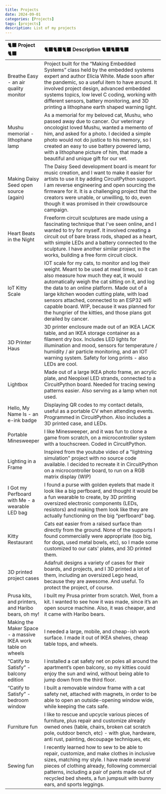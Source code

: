 ```yaml
---
title: Projects
date: 2024-09-01 
categories: [Projects]
tags: [projects]  
description: List of my projects 
---
```


<style>
table {
  width: 100%;
}
table th:first-of-type {
    width: 20%;
}
table th:nth-of-type(2) {
    width: 80%;
}
</style>


| 🐈‍⬛ Project 🐈‍⬛ | 🐈‍⬛🐈‍⬛🐈‍⬛ Description 🐈‍⬛🐈‍⬛🐈‍⬛ | 
| :--- | :--- | 
| Breathe Easy - an air quality monitor | Project built for the “Making Embedded Systems” class held by the embedded systems expert and author Elicia White. Made soon after the pandemic, so a useful item to have around. It involved project design, advanced embedded systems topics, low level C coding, working with different sensors, battery monitoring, and 3D printing a lithophane earth shaped warning light. | 
| Mushu memorial - lithophane lamp | As a memorial for my beloved cat, Mushu, who passed away due to cancer. Our veterinary oncologist loved Mushu, wanted a memento of him, and asked for a photo. I decided a simple photo would not do justice to his memory, so I created an easy to use battery powered lamp, with a lithophane picture of him, that made a beautiful and unique gift for our vet. | 
| Making Daisy Seed open source (again) | The Daisy Seed development board is meant for music creation, and I want to make it easier for artists to use it by adding CircuitPython support. I am reverse engineering and open sourcing the firmware for it. It is a challenging project that the creators were unable, or unwilling, to do, even though it was promised in their crowdsource campaign.| 
| Heart Beats in the Night | Freeform circuit sculptures are made using a fascinating technique that I've seen online, and I wanted to try for myself. It involved creating a circuit out of bare brass rods, shaped as a heart, with simple LEDs and a battery connected to the sculpture. I have another similar project in the works, building a free form circuit clock. |  
| IoT Kitty Scale | IOT scale for my cats, to monitor and log their weight. Meant to be used at meal times, so it can also measure how much they eat, it would automatically weigh the cat sitting on it, and log the data to an online platform. Made out of a large kitchen wooden cutting plate, with load sensors attached, connected to an ESP32 wifi capable board. WIP, because it was planned for the hungrier of the kitties, and those plans got derailed by cancer. | 
| 3D Printer Haus | 3D printer enclosure made out of an IKEA LACK table, and an IKEA storage container as a filament dry box. Includes LED lights for illumination and mood, sensors for temperature / humidity / air particle monitoring, and an IOT warning system. Safety for long prints - also LEDs are cool. | 
| Lightbox | Made out of a large IKEA photo frame, an acrylic plate, and Neopixel LED strands, connected to a CircuitPython board. Needed for tracing sewing patterns easier. Also serving as a lamp when not used. | 
| Hello, My Name Is - an e-ink badge | Displaying QR codes to my contact details, useful as a portable CV when attending events. Programmed in CircuitPython. Also includes a 3D printed case, and LEDs. | 
| Portable Minesweeper | I like Minesweeper, and it was fun to clone a game from scratch, on a microcontroller system with a touchscreen. Coded in CircuitPython. | 
| Lighting in a Frame | Inspired from the youtube video of a "lightning simulation" project with no source code available. I decided to recreate it in CircuitPython on a microcontroller board, to run on a RGB matrix display (WIP) | 
| I Got my Perfboard with Me - a wearable LED bag | I found a purse with golden eyelets that made it look like a big perfboard, and thought it would be a fun wearable to create, by 3D printing oversized electronic components (LEDs, resistors) and making them look like they are actually functioning on the big “perfboard” bag. | 
| Kitty Restaurant | Cats eat easier from a raised surface than directly from the ground. None of the supports I found commercially were appropriate (too big, for dogs, used metal bowls, etc), so I made some customized to our cats' plates, and 3D printed them. |  
| 3D printed project cases | Adafruit designs a variety of cases for their boards, and projects, and I 3D printed a lot of them, including an oversized Lego head, because they are awesome. And useful. To protect the project, of course. | 
| Prusa kits, and printers, and Haribo bears, oh my! | I built my Prusa printer from scratch. Well, from a kit. I wanted to see how it was made, since it’s an open source machine. Also, it was cheaper, and it came with Haribo bears. | 
| Making the Maker Space - a massive IKEA work table on wheels | I needed a large, mobile, and cheap-ish work surface. I made it out of IKEA shelves, cheap table tops, and wheels. |  
| “Catify to Satisfy” - balcony edition | I installed a cat safety net on poles all around the apartment’s open balcony, so my kitties could enjoy the sun and wind, without being able to jump down from the third floor. | 
| “Catify to Satisfy” - bedroom window | I built a removable window frame with a cat safety net, attached with magnets, in order to be able to open an outside-opening window wide, while keeping the cats safe. | 
| Furniture fun | I like to rescue and upcycle various pieces of furniture, plus repair and customize already owned ones (table, chairs, broken cat scratch pole, outdoor bench, etc) - with glue, hardware, anti rust, painting, decoupage techniques, etc | 
| Sewing fun | I recently learned how to sew to be able to repair, customize, and make clothes in inclusive sizes, matching my style. I have made several pieces of clothing already, following commercial patterns, including a pair of pants made out of recycled bed sheets, a fun jumpsuit with bunny ears, and sports leggings. | 

